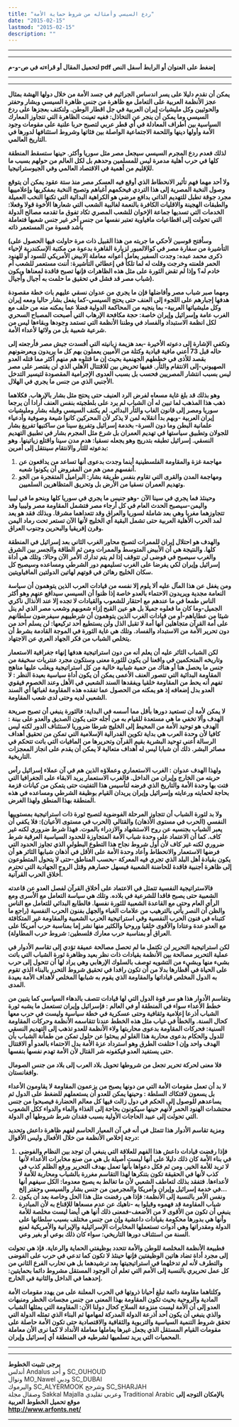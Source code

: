 ```yaml
---
title: "ردع السيسي وأمثاله من شروط حماية الأمة"
date: "2015-02-15"
lastmod: "2015-02-15"
description: ""
---
```

---

---

**لتحميل المقال أو قراءته في ص-و-م pdf إضغط على العنوان أو الرابط أسفل النص**

---



---

**يمكن أن نقدم دليلا على يسر اندساس الجراثيم في جسد الأمة من خلال دولها الهشة بمثال عجز الأنظمة العربية على التعامل مع ظاهرة من جنس ظاهرة السيسي وبشار وحفتر والحوثيين وكل مليشيات إيران العربية في جل اقطار الوطن. ولنكتف بعجزها على ردع السيسي وما يمكن أن ينجر عن التخاذل: ففيه تعينت الظاهرة التي تتجاوز المعارك السياسية بين أطراف المعادلة في أي قطر عربي لتصبح حربا علنية على مقومات وجود الأمة وأولها دينها واللحمة الاجتماعية الواصلة بين فئاتها وشروط استئنافها لدورها في التاريخ العالمي.**

**لذلك فعدم ردع المجرم السيسي سيجعل مصر مثل سوريا وأكثر. حينها ستسقط المنطقة كلها في حرب أهلية مدمرة ليس للمسلمين وحدهم بل لكل العالم من حولهم بسبب ما للإقليم من أهمية في الاقتصاد العالمي وفي الجيوستراتيجيا.**

**ولا أحد مهما فهم تأثير الانحطاط الذي أوقع فيه العسكر مصر منذ ستة عقود يمكن أن يتوقع وصول النخبة المصرية إلى هذا التردي فيحكمهم أغباهم وتصبح النخبة بمفكريها وإعلامييها مجرد جوقة تطبل للتهديم الذاتي بدافع مرضي هو الكراهية البدائية التي تكنها النخب العميلة والطبقات الهجينة والاقليات الكافرة بالنعمة لغالبية الشعب التي شعارها الأخوة قولا وفعلا: الخدمات التي تسديها جماعة الإخوان للشعب المصري تكاد تفوق ما تقدمه مصالح الدولة التي تحولت إلى اقطاعيات مافياوية تعتبر نفسها من جنس آخر غير جنس شعبها فتعاملة بأشد قسوة من المستعمر ذاته**

**(وسأفتح قوسين لأحكي ما جربته من هذا القبيل ذات مرة حاولت فيها الحصول على التأشيرة من سفارة مصر في كوالالمبور لزيارة القاهرة بدعوة من مكتبة الإسكندرية لإحياء ذكرى محمد عبده: وجدت السفير يعامل أعوانه معاملة الابيض الأمريكي للسود أو للهنود الحمر فلعنته وخرجت وقلت له لما تلكأ في إعطائي التأشيرة: أننت مستعمر للشعب أم خادم له؟ وإذا لم تقض الثورة على مثل هذه الظاهرات فإنها تصبح فاقدة لمعناها ويكون شباب مصر قد فشل في تحقيق ما حلمت به أجيال وأجيال).**

**ومهما صبر شباب مصر وأفاضلها فإن ما يجري من عدوان نسقي عليهم بات خطة مقصودة هدفها إجبارهم على اللجوء إلى العنف حتى يحتج السيسي-كما يفعل بشار حاليا ومعه إيران وكل مليشياتها العربية- بما ينجيه من المحاكمة الدولية فضلا عما يمكنه منه من حلف مع الغرب عامة وإسرائيل وإيران خاصة: حجة مكافحة الإرهاب التي أصبحت المصباح السحري لكل انظمة الاستبداد والفساد في وطننا الأنظمة التي تستمد وجودها وبقاءها ليس من شرعية شعبية بل من ولائها لأعداء الأمة.**

**وتكفي الإشارة إلى دعوته الأخيرة -بعد هزيمة زبانيته التي أفسدت جيش مصر فأرجعته إلى حاله قبل 73 أعني مافية قيادية وكتلة من الأميين يعملون بهم كل ما يريدون ويعرضونهم بقصد للأذى في خططهم الجهنمية بحيث إن ما قتلوه هم منهم أكثر مما قتله العدو الصهيوني-إلى الانتقام والثأر. ففيها تحريض بين للاقتتال الأهلي الذي لن يقتصر على مصر ليس بسبب انتشار المصريين فحسب بل بسبب العدوى الإجرامية المقصودة لتيسير التدخل الأجنبي الذي من جنس ما يجري في الهلال.**

**وهو بذلك قد بلغ غاية مسعاه لفرض الرد العنيف حتى يحتج مثل بشار بالإرهاب. فكلاهما ذهب هذا المذهب لما تبين له أن الشباب لم يرد على بلطجيته بنفس العنف أرادا أن يرجعا سوريا ومصر إلى قانون الغاب والثأر البدائي. لم يكتف السيسي وقبله بشار ومليشيات إيران العربية -وبهم بدأ انقلابه لمن لا يذكر لأن المحركين كانوا شيعة وصوفية وأدعياء علمانية البطن وما دون السرة- بخدمة إسرائيل وتفريغ سينا من ساكنيها تفريغ بشار للجولان وتطبيق سياستها في تهديم العمران بل شرع مثل المجرم بشار في تطبيق التهديم النسقي. إسرائيل تطبقه بتدريج وهو يجعله نسقيا: هدم مدن سينا واقتلع زياتينها. وهو بدعوته للثأر والانتقام سينتقل إلى أمرين:**

1. **مهاجمة غزة والمقاومة الفلسطينية أينما وجدت بدعوى أنها تساعد من يدافعون عن أنفسهم ممن هم من المفروض أن يكونوا شعبه.**
2. **ومهاجمة المدن والقرى التي تقاوم بنفس طريقة بشار: البراميل المتفجرة من الجو وتهديم العمران نسقيا من الأرض بل وتحريق المتظاهرين السلميين.**

**وحينئذ فما يجري في سينا الآن -وهو جنيس ما يجري في سوريا كلها وبنحو ما في ليبيا واليمن-سيصبح الحدث العام في كل أرجاء مصر فتشمل المقاومة مصر وليبيا وقد تتجاوزهما مغربا وهي بعد شاملة لسوريا والعراق وقد تتعداهما مشرقا. وبذلك فقد هو يعد لمد الحرب الأهلية العربية حتى تشمل البقية أي الخليج لأنها الآن تستعر تحت رماد اليمن وقرن إفريقيا والبحرين وجنوب العراق.**

**والهدف هو احتلال إيران للممرات لتصبح محاور الغرب الثاني بعد إسرائيل في المنطقة كلها. والنتيجة هي أن الأبيض المتوسط والممرات ومن ثم الطاقة والجسر بين الشرق والغرب سيصبح في فوضى لن تتوقف إذا لم يتم تدارك الأمر الآن وحالا: وتلك هي أداة إسرائيل وإيران لكي يفرضا على الغرب تسليمهم دور الشرطي ومساعده وسيصبح كل سكان الخليج رهائن في قوتهم لهاتين الدولتين المافياويتين.**

**ومن يغفل عن هذا المآل عليه ألا يلوم إلا نفسه من قيادات العرب الذين يتوهمون أن سياسة النعامة مجدية ويريدون الاحتماء بالعدو خاصة إذا ظنوا أن السيسي سيدافع عنهم وهو أكثر الناس طمعا في ما عندهم مع احتقار للشعوب والقيادات لا تجده إلا عند الأنذال ناكري الجميل-وما كان ما فعلوه جميلا بل هو عين القبح إزاء شعوبهم وشعب مصر الذي لم ينل شيئا من عطاياهم-أو من قيادات الغرب الذين يتوهمون أن شرطييهم سيفرضون سلطانهم على أمة القرآن متجاهلين أنها أمة لا تقبل الذل ولن يستطيع أحد تركيعها: لن يسلم أحد من دون تحرير الأمة من الاستبداد والفساد. وتلك هي غاية الثورة في الموجة القادمة بشرط أن يتخلص الشباب من فكر الجهاد العري عن الاجتهاد.**

**لكن الشباب الثائر عليه أن يعلم أنه من دون استراتيجية هدفها إنهاء جغرافية الاستعمار وتاريخه المتحكمين في واقعنا لن يكون للثورة معنى وستكون مجرد عنتريات سخيفة من جنس ما يحصل هنا أو هناك من حمية شبابية خالية من كل استراتيجية ويغلب عليها مناهج المقاومة البدائية التي تتصور العنف الأعمى يمكن أن يكون أداة سياسية بعيدة النظر : لا تفهم أنه يحط من المقاومة خلقيا ويفقدها السند الشعبي في الأهل وعند الخصوم فيقوي العدو بدل إضعافه إذ هو يمكنه من الحصول عما تفقده هذه المقاومة لغبائها أي السند الشعبي لديه وحتى لدى شعب المقاومة.**

**لا يمكن لأمة أن تستعيد دورها بأقل مما أسسه في البداية: فالثورة ينبغي أن تصبح صريحة الهدف وألا تخفي ما هي مستعدة للقيام به من أجله حتى يكون الصديق والعدو على بينة : الهدف هو توحيد الأمة من المحيط إلى الخليج شرطا ضروريا لاستئناف الدور لكنه ليس كافيا لأن وحدة العرب هي بداية تكوين الفدرالية الإسلامية التي تمكن من تحقيق أهداف الرسالة أعني توحيد البشرية بقيم القرآن وتحريرها من المافيات التي باتت تتحكم في مصائر البشر. ذلك أن شبابا ليس له أهداف متعالية لا يمكن أن يقدم على انجاز المعجزات التاريخية.**

**ولهذا الهدف عدوان : الغرب الاستعماري وعملاؤه الذين هم في آن عملاء إسرائيل رأس حربته من الخارج وإيران من الداخل. فالغرب الاستعمار يريد الابقاء على الجغرافيا التي فتت بها وحدة الأمة والتاريخ الذي فرضه لتأسيس هذا التفتيت حتى يتمكن من كيانات قزمة بحاجة لحمايته ورعايته وإسرائيل وإيران يريدان القيام بوظيفة الشرطي ومساعده في هذه المنطقة بهذا المنطق ولهذا الغرض.**

**ولا بد لثورة الشباب أن تتجاوز المرحلة الفوضوية لتصبح ثورة ذات استراتيجية بمستوييها النفسي (الحرب في مستوى الأذهان) والقتالي (الحرب في مستوى الأعيان): فلا يكفي أن يعبر الشباب بجنسيه عن روح الاستشهاد والازدراء بالموت. فهذا شرط ضروري لكنه غير كاف. كما أن الاعتماد على وحدة شباب الأمة المتجاوزة للحدود السياسية العرقية شرط ضروري لكنه غير كاف لأن أول شروط نجاح هذا التطوع البطولي الذي تجاوز الحدود التي فرضها الاستعمار والانحطاط وأعاد وحدة الأمة على الأقل في أذهان شبابها الثائر هو أن يكون بقيادة أهل البلد الذي تجري فيه المعركة -بحسب المناطق-حتى لا يتحول المتطوعون إلى ظاهرة أجنبية فاقدة للحاضنة الشعبية فيسهل حصارهم وقتل الروح الجهادية التي تحترم أخلاق الحرب القرآنية.**

**فالاستراتيجية النفسية تتمثل في الاعتماد على أخلاق القرآن لفصل العدو عن قاعدته الشعبية حتى يصبح فاقدا للشرعية في بلاده. وتلك هي سياسة التعامل مع الأسرى ومع الرأي العام وحتى مع القاعدة الشعبية للثورة نفسها. فالطابع البدائي للتعامل مع الناس والظن أن النصر يأتي بالترهيب من علامات الغباء والجهل بفنون الحرب النفسية (راجع ما كتبناه في فنون الحرب النفسية وفي استراتيجية الحرب الشعبية والمقاومة غير المتكافئة مع العدو عدة وعتادا والأقوى خلقيا وروحيا والكثير منها نشر إما بمناسبة حرب أمريكا على العراق أو بمناسبة حرب معارك فلسطين: شروط حرب المطاولة).**

**لكن استراتيجية التحرير لن تكتمل ما لم تحصل مصالحة عميقة تؤدي إلى تقاسم الأدوار في عملية التحرير مصالحة بين الأنظمة بقيادات ذات نظر بعيد وظاهرة ثورة الشباب التي باتت بشيء منها وبشيء من التشويه توصف بالسلوك الإرهابي وهي يراد لها أن تتحول إلى حرب على الحياة في أقطارها بدلا من أن تكون رافدا في تحقيق شروط التحرر بالبناء الذي تقوم به الدول المخلص قياداتها والمقاومة الذي يقوم به شبابها المخلص لأهداف الأمة بعيدة المدى.**

**وتقاسم الأدوار هذا هو سر قوة الدول التي لها قيادات تتصف بالدهاء السياسي كما يتبين من خطط الأعداء سواء في المنطقة أو في العالم : فإسرائيل وإيران تستعمل ما يشبه ثورة الشباب أذرعا إعلامية وثقافية وحتى عسكرية في خطة سياسية وليست في حرب معها كحال السنة. والخطأ في غياب مثل هذه الخطط عندنا تتقاسمه الأنظمة وحركات المقاومة السنية: فحركات المقاومة بدعوى محاربتها ولاء الأنظمة للعدو تذهب إلى التهديم النسقي للدول والحكام بدعوى محاربة هذا الغلو لم يبحثوا عن حلول تمكن من طمأنة الشباب بأن الهدف واحد وإن ا ختلفت الطرق وهو استرداد عزة الأمة بدل الاحتماء بالعدو أو الاقتتال حتى يستفيد العدو فيكفونه شر القتال لأن الأمة تهدم نفسها بنفسها.**

**فلا معنى لحركة تحرير تجعل من شروطها تحويل بلاد العرب إلى بلاد من جنس الصومال وافغانستان.**

**لا بد أن تعمل مقومات الأمة التي من دونها يصبح من يزعمون المقاومة لا يقاومون الأعداء بل يسعون لافتكاك السلطة : وحينها يمكن للعدو أن يستعملهم للضغط على الدول ثم يساعدهم للوصول إلى الحكم في دول زالت فيها كل معالم الحضارة فيصبحوا من جنس محتشدات الهنود الحمر لأنهم حينها سيكونون بحاجة إلى الغذاء والماء والدواء ككل الشعوب التي تحولت إلى عبيد الحاجات الأولية بسبب فقدان شرط شروطها أي الدولة.**

**ومزية تقاسم الأدوار هذا تتمثل في أنه في آن المعيار الحاسم لفهم ظاهرة داعش وتحديد درجة إخلاص الأنظمة من خلال الأفعال وليس الأقوال:**

1. **فإذا رفضت قيادات داعش هذا الفهم للعلاقة التي ينبغي أن توجد بين النظام والفوضى في بناء الأمة كان ذلك دليلا على أنها ليست أصيلة بل هي من صنع مخابرات الأعداء لأنها لا تريد للأمة الخير. ومن ثم فكل دعواها بأنها تعمل بهدف التحرير ورفع الظلم كذب في كذب لأنها في الحقيقة تكون بتنكرها لهذا التقاسم مغررة بالشباب ومحاربة للأمة لا لأعداءها. فتفقد بذلك لتعاطف الشعبي لأن ما تغالط به يصبح معدوما: الكل سيفهم أنها في خدمة إسرائيل وإيران وأمريكا والمجرمين من جنس بشار والسيسي وحفتر إلخ…**
2. **ونفس الأمر بالنسبة إلى الأنظمة: فإذا هي رفضت مثل هذا الحل وخاصة بعد أن يكون شباب المقاومة قد فهموه وقبلوا به -ناهيك عن عدم مسعاها للإقناع به لأن المبادرة ينبغي أن تكون من الأقوى لا من الأضعف-فمعنى ذلك أنها هي أيضا ليست مخلصة للأمة وأنها هي بدورها محكومة بقيادات داعشية وإن من جنس مختلف بسبب سلطانها على الدولة ومقدراتها وهي أدوات تستعملها المخابرات الإسرائيلية والإيرانية والأمريكية لمنع السنة من استئناف دورها التاريخي: سواء كان ذلك بوعي أو بغير وعي.**

**فطبيعة الأنظمة المخلصة للوطن والأمة تتحدد بوظيفتي الحماية والرعاية. فإذ هي تحولت إلى مجرد أداة تضاد هاتين الوظيفتين فإنها حينئذ لا تكون كما تدعي في حرب على الفوضى والتطرف لأنه لم تدخلهما في استراتيجيتها بعد ترشيدهما بل هي تحارب الفرع الثاني من كل عمل تحريري بالنسبة إلى الأمم التي تعلم أن الوجود المستقل مشروط دائما بحمايتين: إحدهما في الداخل والثانية في الخارج.**

**وكلتاهما مقاومة دائمة تبلغ أحيانا ذروتها في الحرب المعلنة على من يهدد مقومات الأمة المادية والروحية بحيث تكون المقاومة بهذا المعنى من جنس مجسات الخطر ومنبهات العدو إلى أن الأمة ليست منزوعة السلاح كحال دولنا الآن: المقاومة التي يمثلها الشباب والذي ينبغي أن يكون أحد أذرعة الدولة المدركة لمهامها ثم البناء الذي تمثله الدولة التي تحقق شروط التنمية السياسية والتربوية والثقافية والاقتصادية حتى تكون الأمة حاصلة على مقومات القيام المستقل الذي يجعل غيرها يعاملها معاملة الأنداد لا كما نرى الأن معاملة المحميات التي يريد تسلميها لشرطيه في المنطقة أي إسرائيل وإيران.**

---

---

**يرجى تثبيت الخطوط**   
 أندلس Andalus  و أحد SC\_OUHOUD  
 ونوال MO\_Nawel  ودبي SC\_DUBAI   
 واليرموك SC\_ALYERMOOK  وشرجح SC\_SHARJAH   
 وصقال مجلة Sakkal Majalla وعربي تقليدي Traditional Arabic  **بالإمكان التوجه إلى موقع تحميل الخطوط العربية  
 http://www.arfonts.net/**

---

###